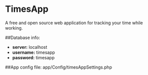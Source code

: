 TimesApp
========

A free and open source web application for tracking your time while working.

##Database info:
+ __server:__ localhost
+ __username:__ timesapp
+ __password:__ timesapp

##App config file:
app/Config/timesAppSettings.php